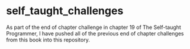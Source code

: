 # self_taught_challenges

As part of the end of chapter challenge in chapter 19 of The Self-taught Programmer, I have pushed all of the previous end of chapter challenges from this book into this repository.